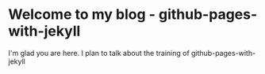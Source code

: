 # Welcome to my blog - github-pages-with-jekyll

I'm glad you are here. I plan to talk about the training of github-pages-with-jekyll
